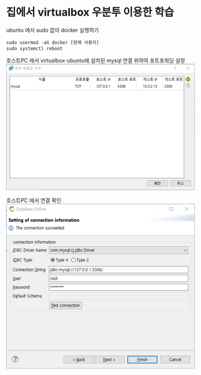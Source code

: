 # 집에서 virtualbox 우분투 이용한 학습

ubuntu 에서 sudo 없이 docker 실행하기  
```
sudo usermod -aG docker [현재 사용자]
sudo systemctl reboot
```

호스트PC 에서 virtualbox-ubuntu에 설치된 mysql 연결 위하여 포트포워딩 설정
![screensh](../img/01.virutalbox_포트포워딩.PNG)
  
호스트PC 에서 연결 확인  
![screensh](../img/02.호스트PC_virtualbox_우분투mysql_연결.PNG)
